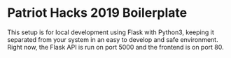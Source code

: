 <h1>Patriot Hacks 2019 Boilerplate</h1>
<p>This setup is for local development using Flask with Python3, keeping it separated from your system in an easy to
 develop and safe environment.  Right now, the Flask API is run on port 5000 and the frontend is on port 80.</p>